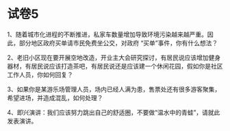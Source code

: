 # 试卷5

1、随着城市化进程的不断推进，私家车数量增加导致环境污染越来越严重。因此，部分地区政府买单请市民免费坐公交，对政府 “买单”事件，你有什么想法？

2、老旧小区现在要开展空地改造，开业主大会研究探讨，有居民说应该增加健身器材，有居民说应该打造茶吧，有居民说还是应该建一个休闲花园，假如你是社区工作人员，你如何回复？

3、如果你是某游乐场管理人员，场内已经人满为患，售票处还有很多游客聚集，希望进场，并造成混乱，如何处理？

4、即兴演讲：我们应该努力跳出自己的舒适圈，不要做“温水中的青蛙”，请就此发表演讲。
